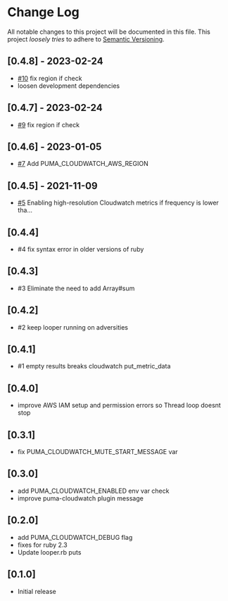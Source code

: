 # Change Log

All notable changes to this project will be documented in this file.
This project *loosely tries* to adhere to [Semantic Versioning](http://semver.org/).

## [0.4.8] - 2023-02-24
- [#10](https://github.com/tongueroo/puma-cloudwatch/pull/10) fix region if check
- loosen development dependencies

## [0.4.7] - 2023-02-24
- [#9](https://github.com/tongueroo/puma-cloudwatch/pull/9) fix region if check

## [0.4.6] - 2023-01-05
- [#7](https://github.com/tongueroo/puma-cloudwatch/pull/7) Add PUMA_CLOUDWATCH_AWS_REGION

## [0.4.5] - 2021-11-09
- [#5](https://github.com/boltops-tools/puma-cloudwatch/pull/5) Enabling high-resolution Cloudwatch metrics if frequency is lower tha…

## [0.4.4]
- #4 fix syntax error in older versions of ruby

## [0.4.3]
- #3 Eliminate the need to add Array#sum

## [0.4.2]
- #2 keep looper running on adversities

## [0.4.1]
- #1 empty results breaks cloudwatch put_metric_data

## [0.4.0]
- improve AWS IAM setup and permission errors so Thread loop doesnt stop

## [0.3.1]
- fix PUMA_CLOUDWATCH_MUTE_START_MESSAGE var

## [0.3.0]
- add PUMA\_CLOUDWATCH\_ENABLED env var check
- improve puma-cloudwatch plugin message

## [0.2.0]
- add PUMA\_CLOUDWATCH\_DEBUG flag
- fixes for ruby 2.3
- Update looper.rb puts

## [0.1.0]
- Initial release
